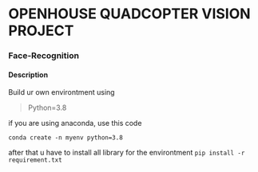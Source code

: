 # OPENHOUSE QUADCOPTER VISION PROJECT
### Face-Recognition

#### Description

Build ur own environtment using 
> Python=3.8

if you are using anaconda, use this code
```
conda create -n myenv python=3.8
```

after that u have to install all library for the environtment
``` pip install -r requirement.txt ```